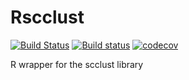 # Rscclust

[![Build Status](https://travis-ci.org/fsavje/Rscclust.svg?branch=master)](https://travis-ci.org/fsavje/Rscclust)
[![Build status](https://ci.appveyor.com/api/projects/status/5fvj2nm3ssfmsjab/branch/master?svg=true)](https://ci.appveyor.com/project/fsavje/rscclust/branch/master)
[![codecov](https://codecov.io/gh/fsavje/Rscclust/branch/master/graph/badge.svg)](https://codecov.io/gh/fsavje/Rscclust)

R wrapper for the scclust library
